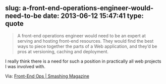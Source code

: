 slug: a-front-end-operations-engineer-would-need-to-be
date: 2013-06-12 15:47:41
type: quote
---

> A front-end operations engineer would need to be an expert at serving and hosting front-end resources. They would find the best ways to piece together the parts of a Web application, and they’d be pros at versioning, caching and deployment.

I really think there is a need for such a position in practically all web projects I was involved with.

 Via: [Front-End Ops | Smashing Magazine](http://www.smashingmagazine.com/2013/06/11/front-end-ops/)
